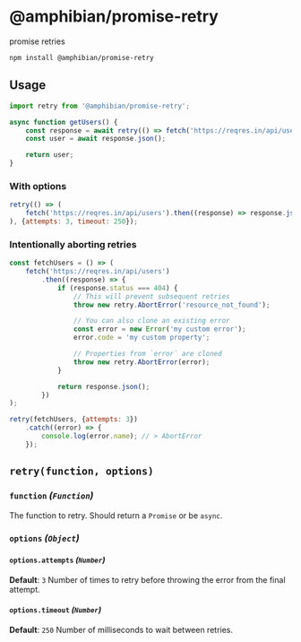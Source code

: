 # @amphibian/promise-retry

promise retries

```
npm install @amphibian/promise-retry
```

## Usage

```javascript
import retry from '@amphibian/promise-retry';

async function getUsers() {
	const response = await retry(() => fetch('https://reqres.in/api/users'));
	const user = await response.json();

	return user;
}
```

### With options

```javascript
retry(() => (
	fetch('https://reqres.in/api/users').then((response) => response.json())
), {attempts: 3, timeout: 250});
```

### Intentionally aborting retries

```javascript
const fetchUsers = () => (
	fetch('https://reqres.in/api/users')
		.then((response) => {
			if (response.status === 404) {
				// This will prevent subsequent retries
				throw new retry.AbortError('resource_not_found');

				// You can also clone an existing error
				const error = new Error('my custom error');
				error.code = 'my custom property';

				// Properties from `error` are cloned
				throw new retry.AbortError(error);
			}

			return response.json();
		})
);

retry(fetchUsers, {attempts: 3})
	.catch((error) => {
		console.log(error.name); // > AbortError
	});
```

## `retry(function, options)`

### `function` _(`Function`)_

The function to retry. Should return a `Promise` or be `async`.

### `options` _(`Object`)_

#### `options.attempts` _(`Number`)_

**Default**: `3`
Number of times to retry before throwing the error from the final attempt.

#### `options.timeout` _(`Number`)_

**Default**: `250`
Number of milliseconds to wait between retries.
